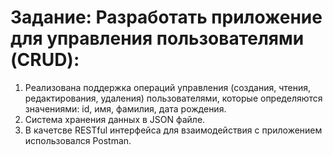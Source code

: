 # Задание: Разработать приложение для управления пользователями (CRUD):
1. Реализована поддержка операций управления (создания, чтения, редактирования, удаления) пользователями, которые определяются значениями: id, имя, фамилия, дата рождения.
2. Система хранения данных в JSON файле. 
3. В качетсве RESTful интерфейса для взаимодействия с приложением использовался Postman.
